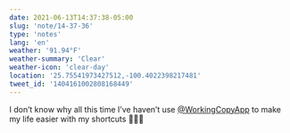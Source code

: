 ```yaml
---
date: 2021-06-13T14:37:38-05:00
slug: 'note/14-37-36'
type: 'notes'
lang: 'en'
weather: '91.94°F'
weather-summary: 'Clear'
weather-icon: 'clear-day'
location: '25.75541973427512,-100.4022398217481'
tweet_id: '1404161002808168449'
---
```

I don’t know why all this time I’ve haven’t use [@WorkingCopyApp](https://twitter.com/@WorkingCopyApp) to make my life easier with my shortcuts 🤦🏻‍♂️